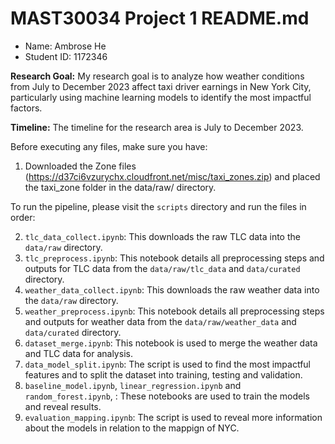 # MAST30034 Project 1 README.md
- Name: Ambrose He
- Student ID: 1172346

**Research Goal:** My research goal is to analyze how weather conditions from July to December 2023 affect taxi driver earnings in New York City, particularly using machine learning models to identify the most impactful factors.

**Timeline:** The timeline for the research area is July to December 2023.

Before executing any files, make sure you have:

1. Downloaded the Zone files (https://d37ci6vzurychx.cloudfront.net/misc/taxi_zones.zip) and placed the taxi_zone folder in the data/raw/ directory.

To run the pipeline, please visit the `scripts` directory and run the files in order:

2. `tlc_data_collect.ipynb`: This downloads the raw TLC data into the `data/raw` directory.
3. `tlc_preprocess.ipynb`: This notebook details all preprocessing steps and outputs for TLC data from the `data/raw/tlc_data` and `data/curated` directory.
4. `weather_data_collect.ipynb`: This downloads the raw weather data into the `data/raw` directory.
5. `weather_preprocess.ipynb`: This notebook details all preprocessing steps and outputs for weather data from the `data/raw/weather_data` and `data/curated` directory.
6. `dataset_merge.ipynb`: This notebook is used to merge the weather data and TLC data for analysis.
7. `data_model_split.ipynb`: The script is used to find the most impactful features and to split the dataset into training, testing and validation.
8. `baseline_model.ipynb`, `linear_regression.ipynb` and `random_forest.ipynb`, : These notebooks are used to train the models and reveal results.
9. `evaluation_mapping.ipynb`: The script is used to reveal more information about the models in relation to the mappign of NYC.

